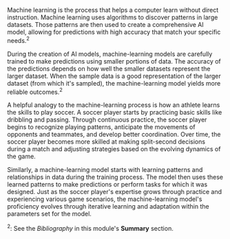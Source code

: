 Machine learning is the process that helps a computer learn without direct instruction. Machine learning uses algorithms to discover patterns in large datasets. Those patterns are then used to create a comprehensive AI model, allowing for predictions with high accuracy that match your specific needs.<sup>2</sup>

During the creation of AI models, machine-learning models are carefully trained to make predictions using smaller portions of data. The accuracy of the predictions depends on how well the smaller datasets represent the larger dataset. When the sample data is a good representation of the larger dataset (from which it's sampled), the machine-learning model yields more reliable outcomes.<sup>2</sup>

A helpful analogy to the machine-learning process is how an athlete learns the skills to play soccer. A soccer player starts by practicing basic skills like dribbling and passing. Through continuous practice, the soccer player begins to recognize playing patterns, anticipate the movements of opponents and teammates, and develop better coordination. Over time, the soccer player becomes more skilled at making split-second decisions during a match and adjusting strategies based on the evolving dynamics of the game.

Similarly, a machine-learning model starts with learning patterns and relationships in data during the training process. The model then uses these learned patterns to make predictions or perform tasks for which it was designed. Just as the soccer player's expertise grows through practice and experiencing various game scenarios, the machine-learning model's proficiency evolves through iterative learning and adaptation within the parameters set for the model.

<sup>2</sup>: See the *Bibliography* in this module's **Summary** section.
